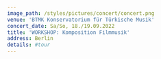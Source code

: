 ```yaml
---
image_path: /styles/pictures/concert/concert.png
venue: 'BTMK Konservatorium für Türkische Musik'
concert_date: Sa/So, 18./19.09.2022
title: 'WORKSHOP: Komposition Filmmusik'
address: Berlin
details: #tour 
---
```

